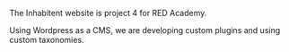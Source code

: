 The Inhabitent website is project 4 for RED Academy.

Using Wordpress as a CMS, we are developing custom plugins and using custom taxonomies.


